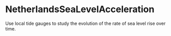 # NetherlandsSeaLevelAcceleration
Use local tide gauges to study the evolution of the rate of sea level rise over time.
